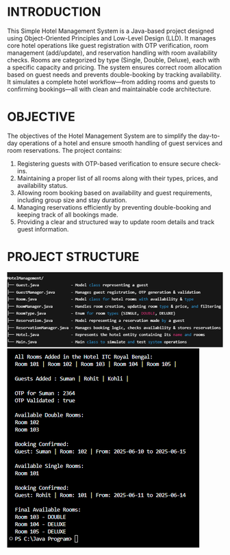 # INTRODUCTION
This Simple Hotel Management System is a Java-based project designed using Object-Oriented Principles and Low-Level Design (LLD). It manages core hotel operations like guest registration with OTP verification, room management (add/update), and reservation handling with room availability checks. Rooms are categorized by type (Single, Double, Deluxe), each with a specific capacity and pricing. The system ensures correct room allocation based on guest needs and prevents double-booking by tracking availability. It simulates a complete hotel workflow—from adding rooms and guests to confirming bookings—all with clean and maintainable code architecture.

# OBJECTIVE
The objectives of the Hotel Management System are to simplify the day-to-day operations of a hotel and ensure smooth handling of guest services and room reservations.
The project contains:

  1. Registering guests with OTP-based verification to ensure secure check-ins.
  2. Maintaining a proper list of all rooms along with their types, prices, and availability status.
  3. Allowing room booking based on availability and guest requirements, including group size and stay duration.
  4. Managing reservations efficiently by preventing double-booking and keeping track of all bookings made.
  5. Providing a clear and structured way to update room details and track guest information.

# PROJECT STRUCTURE
![Project Structure](Image/ProjectStructure.png)
![OUTPUT](Image/Output.png)

